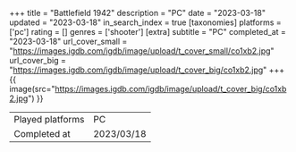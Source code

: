 +++
title = "Battlefield 1942"
description = "PC"
date = "2023-03-18"
updated = "2023-03-18"
in_search_index = true
[taxonomies]
platforms = ['pc']
rating = []
genres = ['shooter']
[extra]
subtitle = "PC"
completed_at = "2023-03-18"
url_cover_small = "https://images.igdb.com/igdb/image/upload/t_cover_small/co1xb2.jpg"
url_cover_big = "https://images.igdb.com/igdb/image/upload/t_cover_big/co1xb2.jpg"
+++
{{ image(src="https://images.igdb.com/igdb/image/upload/t_cover_big/co1xb2.jpg") }}

|              |            |
| ------------ | ---------- |
| Played platforms    | PC |
| Completed at | 2023/03/18 |


